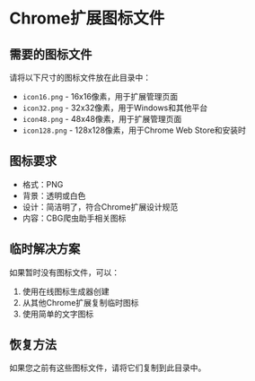 # Chrome扩展图标文件

## 需要的图标文件

请将以下尺寸的图标文件放在此目录中：

- `icon16.png` - 16x16像素，用于扩展管理页面
- `icon32.png` - 32x32像素，用于Windows和其他平台
- `icon48.png` - 48x48像素，用于扩展管理页面
- `icon128.png` - 128x128像素，用于Chrome Web Store和安装时

## 图标要求

- 格式：PNG
- 背景：透明或白色
- 设计：简洁明了，符合Chrome扩展设计规范
- 内容：CBG爬虫助手相关图标

## 临时解决方案

如果暂时没有图标文件，可以：
1. 使用在线图标生成器创建
2. 从其他Chrome扩展复制临时图标
3. 使用简单的文字图标

## 恢复方法

如果您之前有这些图标文件，请将它们复制到此目录中。

